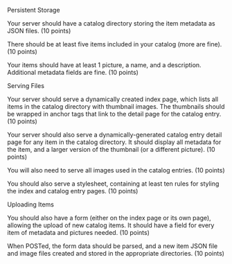 Persistent Storage

Your server should have a catalog directory storing the item metadata as JSON files. (10 points)

There should be at least five items included in your catalog (more are fine).  (10 points)

Your items should have at least 1 picture, a name, and a description.  Additional metadata fields are fine. (10 points)

Serving Files

Your server should serve a dynamically created index page, which lists all items in the catalog directory with thumbnail images.  The thumbnails should be wrapped in anchor tags that link to the detail page for the catalog entry. (10 points)

Your server should also serve a dynamically-generated catalog entry detail page for any item in the catalog directory.  It should display all metadata for the item, and a larger version of the thumbnail (or a different picture). (10 points)

You will also need to serve all images used in the catalog entries.  (10 points)

You should also serve a stylesheet, containing at least ten rules for styling the index and catalog entry pages. (10 points)

Uploading Items

You should also have a form (either on the index page or its own page), allowing the upload of new catalog items.  It should have a field for every item of metadata and pictures needed. (10 points)

When POSTed, the form data should be parsed, and a new item JSON file and image files created and stored in the appropriate directories. (10 points)

